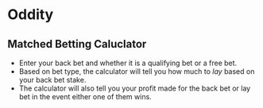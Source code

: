 # Oddity

## Matched Betting Caluclator

- Enter your back bet and whether it is a qualifying bet or a free bet.
- Based on bet type, the calculator will tell you how much to *lay* based on your back bet stake.
- The calculator will also tell you your profit made for the back bet or lay bet in the event either one of them wins.
